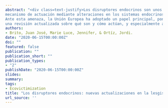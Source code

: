 ```yaml
---
abstract: "<div class=text-justify>Los disruptores endocrinos son unos peligrosos agentes químicos que han evidenciado un claro efecto negativo sobre todos los seres vivos. Desarrollando su
mecanismo de actuación mediante alteraciones en los sistemas endocrinos, sus repercusiones en todas las poblaciones de seres vivos del planeta son evidentes.
Ante esta amenaza, la Unión Europea ha adoptado un papel principal, poniéndose al frente de la lucha frente a estos peligrosos agentes. En el presente trabajo se hace
una revisión actualizada sobre qué son y cómo actúan, y especialmente acerca de la legislación europea que a lo largo de los últimos años se ha ido elaborando alrededor de ellos, para proteger a los consumidores y, por extensión, al conjunto del medio ambiente.</div>"
authors:
- Brito, Juan José, Marie Luce, Jennifer, & Ortíz, Jordi.
date: "2020-06-15T00:00:00Z"
doi: ""
featured: false
publication: ""
publication_short: ""
publication_types:
- "2"
publishDate: "2020-06-15T00:00:00Z"
slides:
summary:
tags:
- Ecovictimization
title: "Los disruptores endocrinos: nuevas actualizaciones en la lesgislación europea"
url_source: ''
---
```



